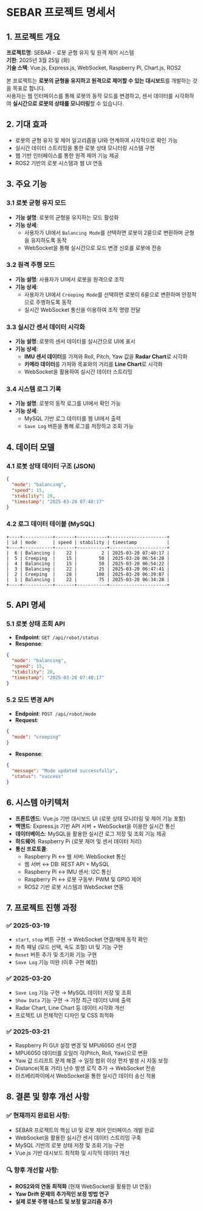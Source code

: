 # SEBAR 프로젝트 명세서

## 1. 프로젝트 개요

**프로젝트명**: SEBAR - 로봇 균형 유지 및 원격 제어 시스템  
**기한**: 2025년 3월 25일 (화)  
**기술 스택**: Vue.js, Express.js, WebSocket, Raspberry Pi, Chart.js, ROS2  

본 프로젝트는 **로봇의 균형을 유지하고 원격으로 제어할 수 있는 대시보드**를 개발하는 것을 목표로 합니다.  
사용자는 웹 인터페이스를 통해 로봇의 동작 모드를 변경하고, 센서 데이터를 시각화하여 **실시간으로 로봇의 상태를 모니터링**할 수 있습니다.

## 2. 기대 효과

- 로봇의 균형 유지 및 제어 알고리즘을 UI와 연계하여 시각적으로 확인 가능
- 실시간 데이터 스트리밍을 통한 로봇 상태 모니터링 시스템 구현
- 웹 기반 인터페이스를 통한 원격 제어 기능 제공
- ROS2 기반의 로봇 시스템과 웹 UI 연동

## 3. 주요 기능

### 3.1 로봇 균형 유지 모드
- **기능 설명**: 로봇의 균형을 유지하는 모드 활성화
- **기능 상세**:
  - 사용자가 UI에서 `Balancing Mode`를 선택하면 로봇이 2륜으로 변환하며 균형을 유지하도록 동작
  - WebSocket을 통해 실시간으로 모드 변경 신호를 로봇에 전송

### 3.2 원격 주행 모드
- **기능 설명**: 사용자가 UI에서 로봇을 원격으로 조작
- **기능 상세**:
  - 사용자가 UI에서 `Creeping Mode`를 선택하면 로봇이 6륜으로 변환하며 안정적으로 주행하도록 동작
  - 실시간 WebSocket 통신을 이용하여 조작 명령 전달

### 3.3 실시간 센서 데이터 시각화
- **기능 설명**: 로봇의 센서 데이터를 실시간으로 UI에 표시
- **기능 상세**:
  - **IMU 센서 데이터**를 가져와 Roll, Pitch, Yaw 값을 **Radar Chart**로 시각화
  - **카메라 데이터**를 가져와 목표와의 거리를 **Line Chart**로 시각화
  - WebSocket을 활용하여 실시간 데이터 스트리밍

### 3.4 시스템 로그 기록
- **기능 설명**: 로봇의 동작 로그를 UI에서 확인 가능
- **기능 상세**:
  - MySQL 기반 로그 데이터를 웹 UI에서 출력
  - `Save Log` 버튼을 통해 로그를 저장하고 조회 가능

## 4. 데이터 모델

### 4.1 로봇 상태 데이터 구조 (JSON)
```json
{
  "mode": "balancing",
  "speed": 15,
  "stability": 20,
  "timestamp": "2025-03-20 07:40:17"
}
```

### 4.2 로그 데이터 테이블 (MySQL)
```
+----+-----------+-------+-----------+---------------------+
| id | mode      | speed | stability | timestamp           |
+----+-----------+-------+-----------+---------------------+
|  6 | Balancing |    22 |         2 | 2025-03-20 07:40:17 |
|  5 | Creeping  |    15 |        50 | 2025-03-20 06:54:28 |
|  4 | Balancing |    15 |        50 | 2025-03-20 06:54:22 |
|  3 | Balancing |    22 |        25 | 2025-03-20 06:47:41 |
|  2 | Creeping  |    28 |       100 | 2025-03-20 06:39:07 |
|  1 | Balancing |    22 |        75 | 2025-03-20 06:34:28 |
+----+-----------+-------+-----------+---------------------+
```

## 5. API 명세

### 5.1 로봇 상태 조회 API
- **Endpoint**: `GET /api/robot/status`
- **Response**:
```json
{
  "mode": "balancing",
  "speed": 15,
  "stability": 20,
  "timestamp": "2025-03-20 07:40:17"
}
```

### 5.2 모드 변경 API
- **Endpoint**: `POST /api/robot/mode`
- **Request**:
```json
{
  "mode": "creeping"
}
```
- **Response**:
```json
{
  "message": "Mode updated successfully",
  "status": "success"
}
```

## 6. 시스템 아키텍처

- **프론트엔드**: Vue.js 기반 대시보드 UI (로봇 상태 모니터링 및 제어 기능 포함)
- **백엔드**: Express.js 기반 API 서버 + WebSocket을 이용한 실시간 통신
- **데이터베이스**: MySQL을 활용한 실시간 로그 저장 및 조회 기능 제공
- **하드웨어**: Raspberry Pi (로봇 제어 및 센서 데이터 처리)
- **통신 프로토콜**:
  - Raspberry Pi ↔ 웹 서버: WebSocket 통신
  - 웹 서버 ↔ DB: REST API + MySQL
  - Raspberry Pi ↔ IMU 센서: I2C 통신
  - Raspberry Pi ↔ 로봇 구동부: PWM 및 GPIO 제어
  - ROS2 기반 로봇 시스템과 WebSocket 연동

## 7. 프로젝트 진행 과정

### ✅ 2025-03-19
- `start`, `stop` 버튼 구현 → WebSocket 연결/해제 동작 확인
- 좌측 패널 (모드 선택, 속도 조절) UI 및 기능 구현
- `Reset` 버튼 추가 및 초기화 기능 구현
- `Save Log` 기능 미완 (이후 구현 예정)

### ✅ 2025-03-20
- `Save Log` 기능 구현 → MySQL 데이터 저장 및 조회
- `Show Data` 기능 구현 → 가장 최근 데이터 UI에 출력
- Radar Chart, Line Chart 등 데이터 시각화 개선
- 프로젝트 UI 전체적인 디자인 및 CSS 최적화

### ✅ 2025-03-21
- Raspberry Pi GUI 설정 변경 및 MPU6050 센서 연결
- MPU6050 데이터를 오일러 각(Pitch, Roll, Yaw)으로 변환
- Yaw 값 드리프트 문제 해결 → 일정 범위 이상 편차 발생 시 자동 보정
- Distance(목표 거리) 난수 발생 로직 추가 → WebSocket 전송
- 라즈베리파이에서 WebSocket을 통한 실시간 데이터 송신 적용

## 8. 결론 및 향후 개선 사항

### ✅ 현재까지 완료된 사항:
- SEBAR 프로젝트의 핵심 UI 및 로봇 제어 인터페이스 개발 완료
- WebSocket을 활용한 실시간 센서 데이터 스트리밍 구축
- MySQL 기반의 로봇 상태 저장 및 조회 기능 구현
- Vue.js 기반 대시보드 최적화 및 시각적 데이터 개선

### 🔍 향후 개선할 사항:
- **ROS2와의 연동 최적화** (현재 WebSocket을 활용한 UI 연동)
- **Yaw Drift 문제의 추가적인 보정 방법 연구**
- **실제 로봇 주행 테스트 및 보정 알고리즘 추가**

